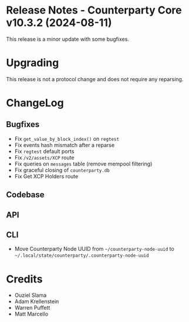# Release Notes - Counterparty Core v10.3.2 (2024-08-11)

This release is a minor update with some bugfixes.

# Upgrading

This release is not a protocol change and does not require any reparsing. 

# ChangeLog

## Bugfixes

* Fix `get_value_by_block_index()` on `regtest`
* Fix events hash mismatch after a reparse
* Fix `regtest` default ports
* Fix `/v2/assets/XCP` route
* Fix queries on `messages` table (remove mempool filtering)
* Fix graceful closing of `counterparty.db`
* Fix Get XCP Holders route

## Codebase

## API

## CLI

* Move Counterparty Node UUID from `~/counterparty-node-uuid` to `~/.local/state/counterparty/.counterparty-node-uuid`

# Credits

* Ouziel Slama
* Adam Krellenstein
* Warren Puffett
* Matt Marcello